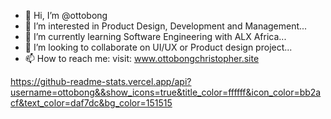 - 👋 Hi, I’m @ottobong
- 👀 I’m interested in Product Design, Development and Management...
- 🌱 I’m currently learning Software Engineering with ALX Africa...
- 💞️ I’m looking to collaborate on UI/UX or Product design project...
- 📫 How to reach me: visit: www.ottobongchristopher.site

<!---
ottobong/ottobong is a ✨ special ✨ repository because its `README.md` (this file) appears on your GitHub profile.
You can click the Preview link to take a look at your changes.
--->


https://github-readme-stats.vercel.app/api?username=ottobong&&show_icons=true&title_color=ffffff&icon_color=bb2acf&text_color=daf7dc&bg_color=151515

